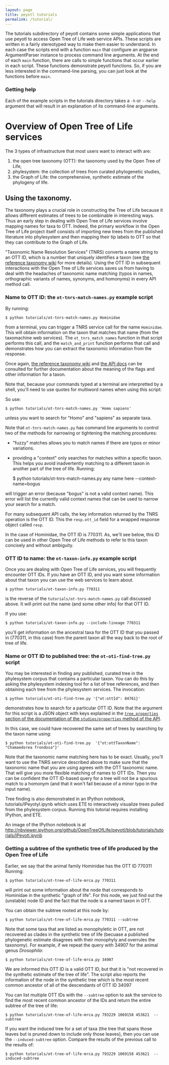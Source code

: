 ```yaml
---
layout: page
title: peyotl tutorials
permalink: /tutorial/
---
```


The tutorials subdirectory of peyotl contains some simple applications that use
    peyotl to access Open Tree of Life web service APIs.
These scripts are written in a fairly stereotyped way to make them easier to
    understand.
In each case the scripts end with a function `main` that configure an argparse
    ArgumentParser instance to process command line arguments.
At the end of each `main` function, there are calls to simple functions that occur
    earlier in each script.
These functions demonstrate peyotl functions.
So, if you are less interested in the command-line parsing, you can just look at the 
    functions before `main`.

### Getting help
Each of the example scripts in the tutorials directory takes a `-h` or `--help` argument that will result in an explanation of its command-line arguments.

# Overview of Open Tree of Life services

The 3 types of infrastructure that most users want to interact with are:

  1. the open tree taxonomy (OTT): the taxonomy used by the Open Tree of Life,
  2. phylesystem: the collection of trees from curated phylogenetic studies,
  3. the Graph of Life: the comprehensive, synthetic estimate of the phylogeny of life.

## Using the taxonomy.

The taxonomy plays a crucial role in constructing the Tree of Life because it allows
    different estimates of trees to be combinable in interesting ways.
Thus an early step in dealing with Open Tree of Life services involve mapping names for taxa to OTT.
Indeed, the primary workflow in the Open Tree of Life project itself consists of 
    importing new trees from the published literature into phylesystem and then
    mapping their tip labels to OTT so that they can contribute to the Graph of Life.


"Taxonomic Name Resolution Services" (TNRS) converts a name string to an OTT ID, 
    which is a number that uniquely identifies a taxon
    (see [the reference taxonomy wiki](https://github.com/OpenTreeOfLife/reference-taxonomy/wiki/General-information)
    for more details).
Using the OTT ID in subsequent interactions with the Open Tree of Life services saves
    us from having to deal with the headaches of taxonomic name matching (typos in
    names, orthographic variants of names, synonyms, and homonyms) in every API
    method call.

### Name to OTT ID: the `ot-tnrs-match-names.py` example script

By running:

    $ python tutorials/ot-tnrs-match-names.py Hominidae

from a terminal, you can trigger a TNRS service call for the name `Hominidae`.
This will obtain information on the taxon that matches that name (from the taxomachine web services).
The `ot_tnrs_match_names` function in that script performs this call, and
    the `match_and_print` function performs that call and demonstrates how
    you can extract the taxonomic information from the response.

Once again, [the reference taxonomy wiki](https://github.com/OpenTreeOfLife/reference-taxonomy/wiki/General-information)
    and [the API docs](https://github.com/OpenTreeOfLife/opentree/wiki/Open-Tree-of-Life-APIs#tnrs)
    can be consulted for further documentation about the meaning of the flags and other information for a taxon.

Note that, because your commands typed at a terminal are interpretted by a shell, 
    you'll need to use quotes for multiword names when using this script:

So use:

    $ python tutorials/ot-tnrs-match-names.py 'Homo sapiens'

unless you want to search for "Homo" and "sapiens" as separate taxa.

Note that `ot-tnrs-match-names.py` has command line arguments to control two of the methods for narrowing or tightening the matching procedures:
  * "fuzzy" matches allows you to match names if there are typos or minor variations.
  * providing a "context" only searches for matches within a specific taxon. This helps you avoid inadvertently matching to a different taxon in another part of the tree of life.  Running:

    $ python tutorials/ot-tnrs-match-names.py any name here --context-name=bogus

will trigger an error (because "bogus" is not a valid context name). This error will
list the currently valid context names that can be used to narrow your search for a match.

For many subsequent API calls, the key information returned by the TNRS operation is the OTT ID.
This the `resp.ott_id` field for a wrapped response object called `resp`.

In the case of Hominidae, the OTT ID is 770311.
As, we'll see below, this ID can be used in other Open Tree of Life methods to refer to 
    this taxon concisely and without ambiguity.

### OTT ID to name: the `ot-taxon-info.py` example script
Once you are dealing with Open Tree of Life services, you will frequently encounter
    OTT IDs.
If you have an OTT ID, and you want some information about that taxon you can use the
    web services to learn about.

    $ python tutorials/ot-taxon-info.py 770311

is the reverse of the `tutorials/ot-tnrs-match-names.py` call discussed above.
It will print out the name (and some other info) for that OTT ID.

If you use:

    $ python tutorials/ot-taxon-info.py --include-lineage 770311

you'll get information on the ancestral taxa for the OTT ID that you passed in
    (770311, in this case) from the parent taxon all the way back to the root of
    tree of life.

### Name or OTT ID to published tree: the `ot-oti-find-tree.py` script

You may be interested in finding any published, curated tree in the phylesystem corpus
    that contains a particular taxon.
You can do this by asking the phylesystem indexing tool for a list of tree references, and
    then obtaining each tree from the phylesystem services.
The invocation:

    $ python tutorials/ot-oti-find-tree.py '{"ot:ottId": 84761}'

demonstrates how to search for a particular OTT ID.
Note that the argument for this script is a JSON object with keys explained
    in the [`tree_properties` section of the documentation of the `studies/properties` method of the API](https://github.com/OpenTreeOfLife/opentree/wiki/Open-Tree-of-Life-APIs#properties).

In this case, we could have recovered the same set of trees by searching by
    the taxon name using:

    $ python tutorials/ot-oti-find-tree.py  '{"ot:ottTaxonName": "Chamaedorea frondosa"}'

Note that the taxonomic name matching here has to be exact.
Usually, you'll want to use the TNRS service described above to make sure that the taxonomic
    name that you are using agrees with the OTT taxonomic name.
That will give you more flexible matching of names to OTT IDs.
Then you can be confident the OTT ID-based query for a tree will not be a spurious
    match to a homonym (and that it won't fail because of a minor typo in the 
    input name).

Tree finding is also demonstrated in an IPython notebook, tutorials/IPeyotyl.ipynb which uses ETE to interactively visualize trees pulled from the phylesystem corpus. Running this tutorial requires installing IPython, and ETE.

An image of the IPython notebook is at http://nbviewer.ipython.org/github/OpenTreeOfLife/peyotl/blob/tutorials/tutorials/IPeyotl.ipynb

### Getting a subtree of the synthetic tree of life produced by the Open Tree of Life

Earlier, we say that the animal family Hominidae has the OTT ID 770311
Running:

    $ python tutorials/ot-tree-of-life-mrca.py 770311

will print out some information about the node that corresponds to Hominidae in the 
    synthetic "graph of life". For this node, we just find out the (unstable) node ID
    and the fact that the node is a named taxon in OTT.

You can obtain the subtree rooted at this node by:

    $ python tutorials/ot-tree-of-life-mrca.py 770311 --subtree


Note that some taxa that are listed as monophyletic in OTT, are not recovered as 
    clades in the synthetic tree of life (becuase a published phylogenetic
    estimate disagrees with their monophyly and overrules the taxonomy).
For example, if we repeat the query with 34907 for the animal genus *Drosophila*:

    $ python tutorials/ot-tree-of-life-mrca.py 34907

We are informed this OTT ID is a valid OTT ID, but that it is "not recovered in the synthetic estimate of the tree of life".
The script also reports the information of the node in the synthetic tree which is
    the most recent common ancestor of all of the descendants of OTT ID 34097


You can list multiple OTT IDs with the `--subtree` option to ask the service to find the 
    most recent common ancestor of the IDs and return the entire subtree of the tree of life:

    $ python tutorials/ot-tree-of-life-mrca.py 793229 1069158 453621  --subtree

If you want the induced tree for a set of taxa (the tree that spans those leaves but is pruned down
    to include only those leaves), then you can use the `--induced-subtree` option.
Compare the results of the previous call to the results of:

    $ python tutorials/ot-tree-of-life-mrca.py 793229 1069158 453621  --induced-subtree
